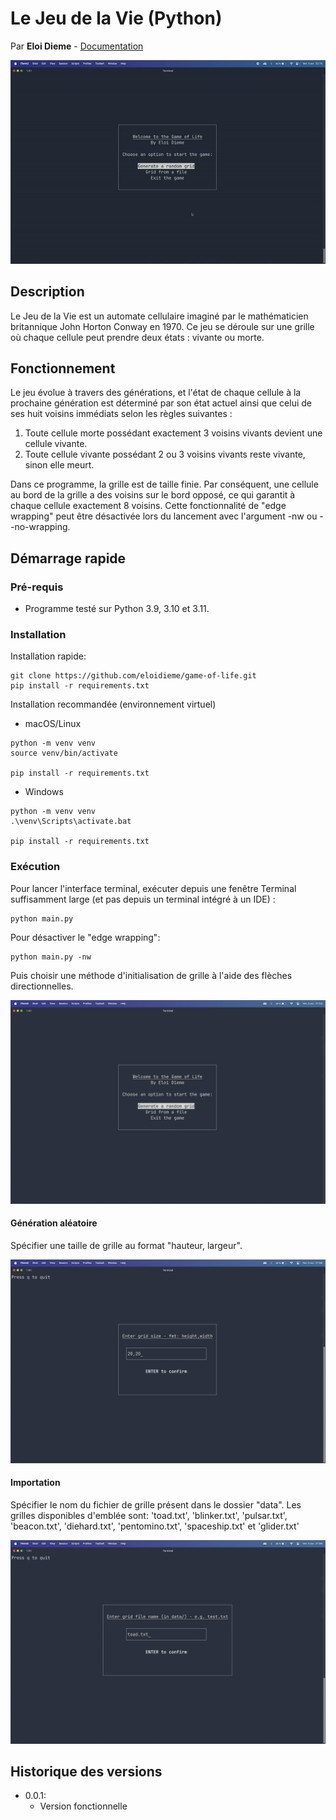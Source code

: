 # Le Jeu de la Vie (Python)
Par **Eloi Dieme** - [Documentation](https://eloidieme.github.io/game-of-life/index.html)
<p align="center">
  <img src="snapshots/gameplay.gif" />
</p>

## Description
Le Jeu de la Vie est un automate cellulaire imaginé par le mathématicien britannique John Horton Conway en 1970. Ce jeu se déroule sur une grille où chaque cellule peut prendre deux états : vivante ou morte.

## Fonctionnement
Le jeu évolue à travers des générations, et l'état de chaque cellule à la prochaine génération est déterminé par son état actuel ainsi que celui de ses huit voisins immédiats selon les règles suivantes :
1. Toute cellule morte possédant exactement 3 voisins vivants devient une cellule vivante.
2. Toute cellule vivante possédant 2 ou 3 voisins vivants reste vivante, sinon elle meurt.

Dans ce programme, la grille est de taille finie. Par conséquent, une cellule au bord de la grille a des voisins sur le bord opposé, ce qui garantit à chaque cellule exactement 8 voisins.
Cette fonctionnalité de "edge wrapping" peut être désactivée lors du lancement avec l'argument -nw ou --no-wrapping.

## Démarrage rapide
### Pré-requis
* Programme testé sur Python 3.9, 3.10 et 3.11.

### Installation
Installation rapide:
```
git clone https://github.com/eloidieme/game-of-life.git
pip install -r requirements.txt
```

Installation recommandée (environnement virtuel)
* macOS/Linux
```
python -m venv venv
source venv/bin/activate

pip install -r requirements.txt
```

* Windows
```
python -m venv venv
.\venv\Scripts\activate.bat

pip install -r requirements.txt
```

### Exécution
Pour lancer l'interface terminal, exécuter depuis une fenêtre Terminal suffisamment large (et pas depuis un terminal intégré à un IDE) :
```
python main.py
```
Pour désactiver le "edge wrapping":
```
python main.py -nw
```
Puis choisir une méthode d'initialisation de grille à l'aide des flèches directionnelles.
<p align="center">
  <img src="snapshots/menu.png" />
</p>

#### Génération aléatoire
Spécifier une taille de grille au format "hauteur, largeur".
<p align="center">
  <img src="snapshots/random.png" />
</p>

#### Importation
Spécifier le nom du fichier de grille présent dans le dossier "data". Les grilles disponibles d'emblée sont: 'toad.txt', 'blinker.txt', 'pulsar.txt', 'beacon.txt', 'diehard.txt', 'pentomino.txt', 'spaceship.txt' et 'glider.txt'
<p align="center">
  <img src="snapshots/import.png" />
</p>


## Historique des versions
* 0.0.1: 
    * Version fonctionnelle 


